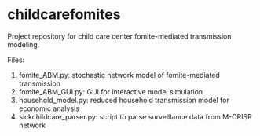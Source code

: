 # childcarefomites
Project repository for child care center fomite-mediated transmission modeling.

Files:
1. fomite_ABM.py: stochastic network model of fomite-mediated transmission
2. fomite_ABM_GUI.py: GUI for interactive model simulation
3. household_model.py: reduced household transmission model for economic analysis
4. sickchildcare_parser.py: script to parse surveillance data from M-CRISP network
